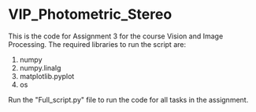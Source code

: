 # VIP_Photometric_Stereo

This is the code for Assignment 3 for the course Vision and Image Processing.
The required libraries to run the script are: 
1. numpy
2. numpy.linalg
3. matplotlib.pyplot
4. os

Run the "Full_script.py" file to run the code for all tasks in the assignment. 

